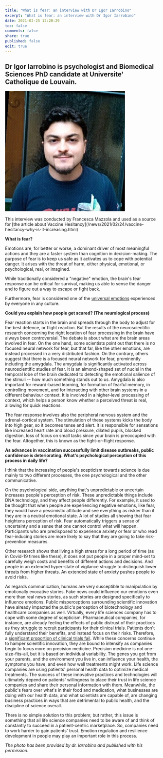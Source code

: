 ```yaml
---
title: "What is fear: an interview with Dr Igor Iarrobino"
excerpt: "What is fear: an interview with Dr Igor Iarrobino"
date: 2021-02-25 12:20:29
toc: false
comments: false
share: true
published: false
edit: true
---
```

## Dr Igor Iarrobino is psychologist and Biomedical Sciences PhD candidate at Universite' Catholique de Louvain.

![](/assets/images/dr_igor_iarrobino__interview_on_fear.jpg "Dr. Igor Iarrobino")

This interview was conducted by Francesca Mazzola and used as a source for \[the article about Vaccine Hesitancy](/news/2021/02/24/vaccine-hesitancy-why-is-it-increasing.html)

**What is fear?**

Emotions are, for better or worse, a dominant driver of most meaningful actions and they are a faster system than cognition in decision-making. The purpose of fear is to keep us safe as it activates us to cope with potential danger. It arises with the threat of harm, either physical, emotional, or psychological, real, or imagined. 

While traditionally considered a "negative" emotion, the brain's fear response can be critical for survival, making us able to sense the danger and to figure out a way to escape or fight back.

Furthermore, fear is considered one of the [universal emotions](https://www.paulekman.com/resources/universal-facial-expressions/) experienced by everyone in any culture.

**Could you explain how people get scared? (The neurological process)**

Fear reaction starts in the brain and spreads through the body to adjust for the best defence, or flight reaction. But the results of the neuroscientific research concerning the right location of fear processing in the brain have always been controversial. The debate is about what are the brain areas involved in fear. On the one hand, some scientists point out that there is no focused neural network for fear, but that far, like the other emotions, are instead processed in a very distributed fashion. On the contrary, others suggest that there is a focused neural network for fear, prominently including the amygdala. The amygdala is significantly activated across neuroscientific studies of fear. It is an almond-shaped set of nuclei in the temporal lobe of the brain dedicated to detecting the emotional salience of the stimuli -- how much something stands out to us. Amygdala is also important for reward-based learning, for formation of fearful memory, in controlling movement, and for interacting with other brain systems in a different behaviour context. It is involved in a higher-level processing of context, which helps a person know whether a perceived threat is real, allowing for quick reactions.

The fear response involves also the peripheral nervous system and the adrenal-cortical system. The stimulation of these systems kicks the body into high gear, so it becomes tense and alert. It is responsible for sensations like increased heart rate and blood pressure, dilated pupils, blocked digestion, loss of focus on small tasks since your brain is preoccupied with the fear. Altogether, this is known as the fight-or-flight response.

**As advances in vaccination successfully limit disease outbreaks, public confidence is deteriorating. What's psychological perception of this process in daily life?**

I think that the increasing of people's scepticism towards science is due mainly to two different processes, the one psychological and the other communicative.

On the psychological side, anything that's unpredictable or uncertain increases people's perception of risk. These unpredictable things include DNA technology, and they affect people differently. For example, it used to be thought that when people are experiencing negative emotions, like fear, they would have a pessimistic attitude and see everything as riskier than if they are in a neutral emotional state. A lot of studies all showing that fear heightens perception of risk. Fear automatically triggers a sense of uncertainty and a sense that one cannot control what will happen. Participants who are predisposed to experience anxiety or fear or who read fear-inducing stories are more likely to say that they are going to take risk-prevention measures.

Other research shows that living a high stress for a long period of time (as in Covid-19 times like these), it does not put people in a proper mind-set to carefully weigh costs and benefits of different actions and decisions. And people in an extended hyper-state of vigilance struggle to distinguish lower threats from higher threats. An extended state of anxiety pushes people to avoid risks.

As regards communication, humans are very susceptible to manipulation by emotionally evocative stories. Fake news could influence our emotions even more than real news stories, as such stories are designed specifically to influence emotions. Public misperceptions surrounding scientific innovation have already impacted the public's perception of biotechnology and healthcare companies as well. Virtually, every life sciences company has to cope with some degree of scepticism. Pharmaceutical companies, for instance, are already feeling the effects of public distrust of their practices as they [struggle to recruit participants](https://www.ncbi.nlm.nih.gov/pmc/articles/PMC4936073/) for their clinical trials. Patients don't fully understand their benefits, and instead focus on their risks. Therefore, a [significant proportion of clinical trials fail](https://www.ncbi.nlm.nih.gov/pmc/articles/PMC4936073/). While these concerns continue to hamper scientific innovation, they are bound to intensify as companies begin to focus more on precision medicine. Precision medicine is not one-size-fits-all, but it is based on individual variability. The genes you got from your parents, and the environment you live in, can influence your health, the symptoms you have, and even how well treatments might work. Life science companies are using patients' personal health data to optimize medical treatments. The success of these innovative practices and technologies will ultimately depend on patients' willingness to place their trust in life science companies and share their personal information with them. Meanwhile, the public's fears over what's in their food and medication, what businesses are doing with our health data, and what scientists are capable of, are changing business practices in ways that are detrimental to public health, and the discipline of science overall. 

There is no simple solution to this problem; but rather, this issue is something that all life science companies need to be aware of and think of constantly to succeed in a patient-centric marketplace. So, companies need to work harder to gain patients' trust. Emotion regulation and resilience development in people may play an important role in this process.



*The photo has been provided by dr. Iarrobino and published with his permission.*